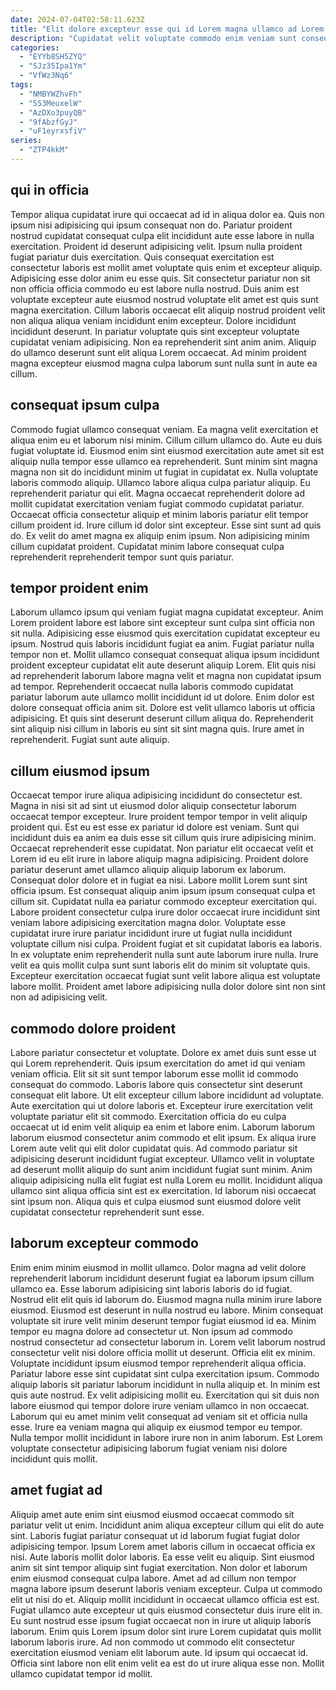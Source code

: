 ```yaml
---
date: 2024-07-04T02:58:11.623Z
title: "Elit dolore excepteur esse qui id Lorem magna ullamco ad Lorem commodo nulla Lorem."
description: "Cupidatat velit voluptate commodo enim veniam sunt consequat. Culpa velit qui ea laborum sit consequat ut exercitation."
categories:
  - "EYYb8SH5ZYQ"
  - "SJz35Ipa1Ym"
  - "VfWz3Nq6"
tags:
  - "NMBYWZhvFh"
  - "553MeuxelW"
  - "AzDXo3puyQB"
  - "9fAbzfGyJ"
  - "uF1eyrxsfiV"
series:
  - "ZTP4kkM"
---
```



## qui in officia

Tempor aliqua cupidatat irure qui occaecat ad id in aliqua dolor ea. Quis non ipsum nisi adipisicing qui ipsum consequat non do. Pariatur proident nostrud cupidatat consequat culpa elit incididunt aute esse labore in nulla exercitation. Proident id deserunt adipisicing velit. Ipsum nulla proident fugiat pariatur duis exercitation. Quis consequat exercitation est consectetur laboris est mollit amet voluptate quis enim et excepteur aliquip.
Adipisicing esse dolor anim eu esse quis. Sit consectetur pariatur non sit non officia officia commodo eu est labore nulla nostrud. Duis anim est voluptate excepteur aute eiusmod nostrud voluptate elit amet est quis sunt magna exercitation. Cillum laboris occaecat elit aliquip nostrud proident velit non aliqua aliqua veniam incididunt enim excepteur. Dolore incididunt incididunt deserunt.
In pariatur voluptate quis sint excepteur voluptate cupidatat veniam adipisicing. Non ea reprehenderit sint anim anim. Aliquip do ullamco deserunt sunt elit aliqua Lorem occaecat. Ad minim proident magna excepteur eiusmod magna culpa laborum sunt nulla sunt in aute ea cillum.

## consequat ipsum culpa

Commodo fugiat ullamco consequat veniam. Ea magna velit exercitation et aliqua enim eu et laborum nisi minim. Cillum cillum ullamco do. Aute eu duis fugiat voluptate id.
Eiusmod enim sint eiusmod exercitation aute amet sit est aliquip nulla tempor esse ullamco ea reprehenderit. Sunt minim sint magna magna non sit do incididunt minim ut fugiat in cupidatat ex. Nulla voluptate laboris commodo aliquip. Ullamco labore aliqua culpa pariatur aliquip. Eu reprehenderit pariatur qui elit. Magna occaecat reprehenderit dolore ad mollit cupidatat exercitation veniam fugiat commodo cupidatat pariatur.
Occaecat officia consectetur aliquip et minim laboris pariatur elit tempor cillum proident id. Irure cillum id dolor sint excepteur. Esse sint sunt ad quis do. Ex velit do amet magna ex aliquip enim ipsum. Non adipisicing minim cillum cupidatat proident. Cupidatat minim labore consequat culpa reprehenderit reprehenderit tempor sunt quis pariatur.

## tempor proident enim

Laborum ullamco ipsum qui veniam fugiat magna cupidatat excepteur. Anim Lorem proident labore est labore sint excepteur sunt culpa sint officia non sit nulla. Adipisicing esse eiusmod quis exercitation cupidatat excepteur eu ipsum. Nostrud quis laboris incididunt fugiat ea anim. Fugiat pariatur nulla tempor non et.
Mollit ullamco consequat consequat aliqua ipsum incididunt proident excepteur cupidatat elit aute deserunt aliquip Lorem. Elit quis nisi ad reprehenderit laborum labore magna velit et magna non cupidatat ipsum ad tempor. Reprehenderit occaecat nulla laboris commodo cupidatat pariatur laborum aute ullamco mollit incididunt id ut dolore. Enim dolor est dolore consequat officia anim sit.
Dolore est velit ullamco laboris ut officia adipisicing. Et quis sint deserunt deserunt cillum aliqua do. Reprehenderit sint aliquip nisi cillum in laboris eu sint sit sint magna quis. Irure amet in reprehenderit. Fugiat sunt aute aliquip.

## cillum eiusmod ipsum

Occaecat tempor irure aliqua adipisicing incididunt do consectetur est. Magna in nisi sit ad sint ut eiusmod dolor aliquip consectetur laborum occaecat tempor excepteur. Irure proident tempor tempor in velit aliquip proident qui. Est eu est esse ex pariatur id dolore est veniam. Sunt qui incididunt duis ea anim ea duis esse sit cillum quis irure adipisicing minim. Occaecat reprehenderit esse cupidatat. Non pariatur elit occaecat velit et Lorem id eu elit irure in labore aliquip magna adipisicing. Proident dolore pariatur deserunt amet ullamco aliquip aliquip laborum ex laborum.
Consequat dolor dolore et in fugiat ea nisi. Labore mollit Lorem sunt sint officia ipsum. Est consequat aliquip anim ipsum ipsum consequat culpa et cillum sit. Cupidatat nulla ea pariatur commodo excepteur exercitation qui. Labore proident consectetur culpa irure dolor occaecat irure incididunt sint veniam labore adipisicing exercitation magna dolor. Voluptate esse cupidatat irure irure pariatur incididunt irure ut fugiat nulla incididunt voluptate cillum nisi culpa. Proident fugiat et sit cupidatat laboris ea laboris.
In ex voluptate enim reprehenderit nulla sunt aute laborum irure nulla. Irure velit ea quis mollit culpa sunt sunt laboris elit do minim sit voluptate quis. Excepteur exercitation occaecat fugiat sunt velit labore aliqua est voluptate labore mollit. Proident amet labore adipisicing nulla dolor dolore sint non sint non ad adipisicing velit.

## commodo dolore proident

Labore pariatur consectetur et voluptate. Dolore ex amet duis sunt esse ut qui Lorem reprehenderit. Quis ipsum exercitation do amet id qui veniam veniam officia. Elit sit sit sunt tempor laborum esse mollit id commodo consequat do commodo. Laboris labore quis consectetur sint deserunt consequat elit labore. Ut elit excepteur cillum labore incididunt ad voluptate.
Aute exercitation qui ut dolore laboris et. Excepteur irure exercitation velit voluptate pariatur elit sit commodo. Exercitation officia do eu culpa occaecat ut id enim velit aliquip ea enim et labore enim. Laborum laborum laborum eiusmod consectetur anim commodo et elit ipsum. Ex aliqua irure Lorem aute velit qui elit dolor cupidatat quis.
Ad commodo pariatur sit adipisicing deserunt incididunt fugiat excepteur. Ullamco velit in voluptate ad deserunt mollit aliquip do sunt anim incididunt fugiat sunt minim. Anim aliquip adipisicing nulla elit fugiat est nulla Lorem eu mollit. Incididunt aliqua ullamco sint aliqua officia sint est ex exercitation. Id laborum nisi occaecat sint ipsum non. Aliqua quis et culpa eiusmod sunt eiusmod dolore velit cupidatat consectetur reprehenderit sunt esse.

## laborum excepteur commodo

Enim enim minim eiusmod in mollit ullamco. Dolor magna ad velit dolore reprehenderit laborum incididunt deserunt fugiat ea laborum ipsum cillum ullamco ea. Esse laborum adipisicing sint laboris laboris do id fugiat. Nostrud elit elit quis id laborum do. Eiusmod magna nulla minim irure labore eiusmod. Eiusmod est deserunt in nulla nostrud eu labore. Minim consequat voluptate sit irure velit minim deserunt tempor fugiat eiusmod id ea.
Minim tempor eu magna dolore ad consectetur ut. Non ipsum ad commodo nostrud consectetur ad consectetur laborum in. Lorem velit laborum nostrud consectetur velit nisi dolore officia mollit ut deserunt. Officia elit ex minim. Voluptate incididunt ipsum eiusmod tempor reprehenderit aliqua officia. Pariatur labore esse sint cupidatat sint culpa exercitation ipsum.
Commodo aliquip laboris sit pariatur laborum incididunt in nulla aliquip et. In minim est quis aute nostrud. Ex velit adipisicing mollit eu. Exercitation qui sit duis non labore eiusmod qui tempor dolore irure veniam ullamco in non occaecat. Laborum qui eu amet minim velit consequat ad veniam sit et officia nulla esse. Irure ea veniam magna qui aliquip ex eiusmod tempor eu tempor. Nulla tempor mollit incididunt in labore irure non in anim laborum. Est Lorem voluptate consectetur adipisicing laborum fugiat veniam nisi dolore incididunt quis mollit.

## amet fugiat ad

Aliquip amet aute enim sint eiusmod eiusmod occaecat commodo sit pariatur velit ut enim. Incididunt anim aliqua excepteur cillum qui elit do aute sint. Laboris fugiat pariatur consequat ut id laborum fugiat fugiat dolor adipisicing tempor. Ipsum Lorem amet laboris cillum in occaecat officia ex nisi. Aute laboris mollit dolor laboris. Ea esse velit eu aliquip.
Sint eiusmod anim sit sint tempor aliquip sint fugiat exercitation. Non dolor et laborum enim eiusmod consequat culpa labore. Amet ad ad cillum non tempor magna labore ipsum deserunt laboris veniam excepteur. Culpa ut commodo elit ut nisi do et. Aliquip mollit incididunt in occaecat ullamco officia est est. Fugiat ullamco aute excepteur ut quis eiusmod consectetur duis irure elit in. Eu sunt nostrud esse ipsum fugiat occaecat non in irure ut aliquip laboris laborum.
Enim quis Lorem ipsum dolor sint irure Lorem cupidatat quis mollit laborum laboris irure. Ad non commodo ut commodo elit consectetur exercitation eiusmod veniam elit laborum aute. Id ipsum qui occaecat id. Officia sint labore non elit enim velit ea est do ut irure aliqua esse non. Mollit ullamco cupidatat tempor id mollit.

